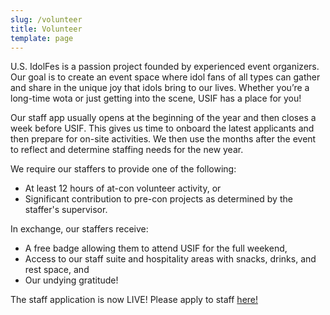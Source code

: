 ```yaml
---
slug: /volunteer
title: Volunteer
template: page
---
```

U.S. IdolFes is a passion project founded by experienced event organizers. Our goal is to create an event space where idol fans of all types can gather and share in the unique joy that idols bring to our lives. Whether you’re a long-time wota or just getting into the scene, USIF has a place for you!

Our staff app usually opens at the beginning of the year and then closes a week before USIF. This gives us time to onboard the latest applicants and then prepare for on-site activities. We then use the months after the event to reflect and determine staffing needs for the new year.

We require our staffers to provide one of the following:

* At least 12 hours of at-con volunteer activity, or
* Significant contribution to pre-con projects as determined by the staffer's supervisor.

In exchange, our staffers receive:

* A free badge allowing them to attend USIF for the full weekend,
* Access to our staff suite and hospitality areas with snacks, drinks, and rest space, and 
* Our undying gratitude!

The staff application is now LIVE! Please apply to staff [here!](https://idolfe.st/staffapp)[](https://idolfe.st/staffapp)[](https://idolfe.st/staffapp)
